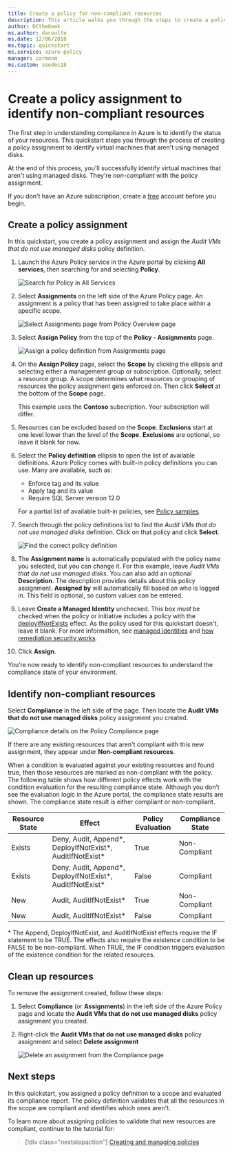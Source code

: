 ```yaml
---
title: Create a policy for non-compliant resources
description: This article walks you through the steps to create a policy definition to identify non-compliant resources.
author: DCtheGeek
ms.author: dacoulte
ms.date: 12/06/2018
ms.topic: quickstart
ms.service: azure-policy
manager: carmonm
ms.custom: seodec18
---
```

# Create a policy assignment to identify non-compliant resources

The first step in understanding compliance in Azure is to identify the status of your resources.
This quickstart steps you through the process of creating a policy assignment to identify virtual
machines that aren't using managed disks.

At the end of this process, you'll successfully identify virtual machines that aren't using managed
disks. They're *non-compliant* with the policy assignment.

If you don't have an Azure subscription, create a [free](https://azure.microsoft.com/free/) account
before you begin.

## Create a policy assignment

In this quickstart, you create a policy assignment and assign the *Audit VMs that do not use
managed disks* policy definition.

1. Launch the Azure Policy service in the Azure portal by clicking **All services**, then searching for and selecting **Policy**.

   ![Search for Policy in All Services](./media/assign-policy-portal/search-policy.png)

1. Select **Assignments** on the left side of the Azure Policy page. An assignment is a policy that has been assigned to take place within a specific scope.

   ![Select Assignments page from Policy Overview page](./media/assign-policy-portal/select-assignments.png)

1. Select **Assign Policy** from the top of the **Policy - Assignments** page.

   ![Assign a policy definition from Assignments page](./media/assign-policy-portal/select-assign-policy.png)

1. On the **Assign Policy** page, select the **Scope** by clicking the ellipsis and selecting either a management group or subscription. Optionally, select a resource group. A scope determines what resources or grouping of resources the policy assignment gets enforced on.  Then click **Select** at the bottom of the **Scope** page.

   This example uses the **Contoso** subscription. Your subscription will differ.

1. Resources can be excluded based on the **Scope**.  **Exclusions** start at one level lower than the level of the **Scope**. **Exclusions** are optional, so leave it blank for now.

1. Select the **Policy definition** ellipsis to open the list of available definitions. Azure Policy comes with built-in policy definitions you can use. Many are available, such as:

   - Enforce tag and its value
   - Apply tag and its value
   - Require SQL Server version 12.0

   For a partial list of available built-in policies, see [Policy samples](./samples/index.md).

1. Search through the policy definitions list to find the *Audit VMs that do not use managed disks* definition. Click on that policy and click **Select**.

   ![Find the correct policy definition](./media/assign-policy-portal/select-available-definition.png)

1. The **Assignment name** is automatically populated with the policy name you selected, but you can change it. For this example, leave *Audit VMs that do not use managed disks*. You can also add an optional **Description**. The description provides details about this policy assignment. **Assigned by** will automatically fill based on who is logged in. This field is optional, so custom values can be entered.

1. Leave **Create a Managed Identity** unchecked. This box _must_ be checked when the policy or initiative includes a policy with the [deployIfNotExists](./concepts/effects.md#deployifnotexists) effect. As the policy used for this quickstart doesn't, leave it blank. For more information, see [managed identities](../../active-directory/managed-identities-azure-resources/overview.md) and [how remediation security works](./how-to/remediate-resources.md#how-remediation-security-works).

1. Click **Assign**.

You’re now ready to identify non-compliant resources to understand the compliance state of your
environment.

## Identify non-compliant resources

Select **Compliance** in the left side of the page. Then locate the **Audit VMs that do not use
managed disks** policy assignment you created.

![Compliance details on the Policy Compliance page](./media/assign-policy-portal/policy-compliance.png)

If there are any existing resources that aren't compliant with this new assignment, they appear
under **Non-compliant resources**.

When a condition is evaluated against your existing resources and found true, then those resources
are marked as non-compliant with the policy. The following table shows how different policy effects
work with the condition evaluation for the resulting compliance state. Although you don’t see the
evaluation logic in the Azure portal, the compliance state results are shown. The compliance state
result is either compliant or non-compliant.

| **Resource State** | **Effect** | **Policy Evaluation** | **Compliance State** |
| --- | --- | --- | --- |
| Exists | Deny, Audit, Append\*, DeployIfNotExist\*, AuditIfNotExist\* | True | Non-Compliant |
| Exists | Deny, Audit, Append\*, DeployIfNotExist\*, AuditIfNotExist\* | False | Compliant |
| New | Audit, AuditIfNotExist\* | True | Non-Compliant |
| New | Audit, AuditIfNotExist\* | False | Compliant |

\* The Append, DeployIfNotExist, and AuditIfNotExist effects require the IF statement to be TRUE. The effects also require the existence condition to be FALSE to be non-compliant. When TRUE, the IF condition triggers evaluation of the existence condition for the related resources.

## Clean up resources

To remove the assignment created, follow these steps:

1. Select **Compliance** (or **Assignments**) in the left side of the Azure Policy page and locate the **Audit VMs that do not use managed disks** policy assignment you created.

1. Right-click the **Audit VMs that do not use managed disks** policy assignment and select **Delete assignment**

   ![Delete an assignment from the Compliance page](./media/assign-policy-portal/delete-assignment.png)

## Next steps

In this quickstart, you assigned a policy definition to a scope and evaluated its compliance
report. The policy definition validates that all the resources in the scope are compliant and
identifies which ones aren't.

To learn more about assigning policies to validate that new resources are compliant, continue to
the tutorial for:

> [!div class="nextstepaction"]
> [Creating and managing policies](./tutorials/create-and-manage.md)